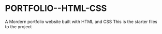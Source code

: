 # PORTFOLIO--HTML-CSS
 A Mordern portfolio website built with HTML and CSS
 This is the starter files to the project